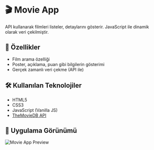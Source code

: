 # 🎬 Movie App

API kullanarak filmleri listeler, detaylarını gösterir. JavaScript ile dinamik olarak veri çekilmiştir.

## 🚀 Özellikler

- Film arama özelliği
- Poster, açıklama, puan gibi bilgilerin gösterimi
- Gerçek zamanlı veri çekme (API ile)

## 🛠 Kullanılan Teknolojiler

- HTML5
- CSS3
- JavaScript (Vanilla JS)
- [TheMovieDB API](https://www.themoviedb.org/)

## 📸 Uygulama Görünümü


![Movie App Preview](/ezgif.com-video-to-gif-converter.gif)